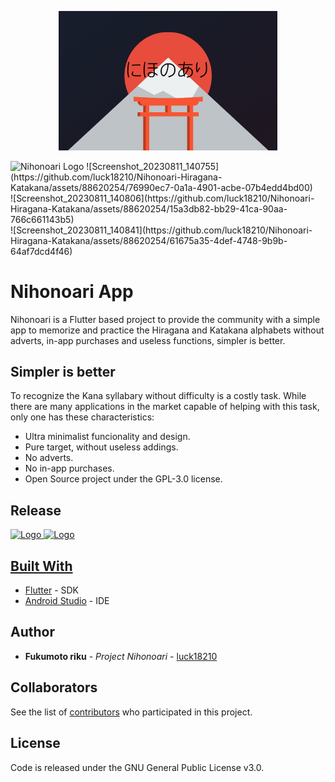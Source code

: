 <p align="center">
  <img src="doc/logo.png" width="350" title="Nihonoari Logo">
</p>

<p>
  <img src="https://github.com/luck18210/Nihonoari-Hiragana-Katakana/assets/88620254/76990ec7-0a1a-4901-acbe-07b4edd4bd00" width="350" title="Nihonoari Logo">
  ![Screenshot_20230811_140755](https://github.com/luck18210/Nihonoari-Hiragana-Katakana/assets/88620254/76990ec7-0a1a-4901-acbe-07b4edd4bd00)<br/>
  ![Screenshot_20230811_140806](https://github.com/luck18210/Nihonoari-Hiragana-Katakana/assets/88620254/15a3db82-bb29-41ca-90aa-766c661143b5)<br/>
  ![Screenshot_20230811_140841](https://github.com/luck18210/Nihonoari-Hiragana-Katakana/assets/88620254/61675a35-4def-4748-9b9b-64af7dcd4f46)<br/>
</p>

# Nihonoari App
Nihonoari is a Flutter based project to provide the community with a simple app to memorize and practice the Hiragana and Katakana alphabets without adverts, in-app purchases and useless functions, simpler is better.

## Simpler is better
To recognize the Kana syllabary without difficulty is a costly task. While there are many applications in the market capable of helping with this task, only one has these characteristics:

- Ultra minimalist funcionality and design.
- Pure target, without useless addings.
- No adverts.
- No in-app purchases.
- Open Source project under the GPL-3.0 license.

## Release
  <a href="https://play.google.com/store/apps/details?id=com.LAPARCELA.nihonoari">
    <img src="https://play.google.com/intl/en_us/badges/static/images/badges/en_badge_web_generic.png" alt="Logo" width=200
  </a>
  
  
  <a href="https://f-droid.org/app/com.LAPARCELA.nihonoari">
    <img src="https://fdroid.gitlab.io/artwork/badge/get-it-on.png" alt="Logo" width=200
  </a>
  
## Built With

* [Flutter](https://flutter.dev/) - SDK
* [Android Studio](https://developer.android.com/studio) - IDE

## Author

* **Fukumoto riku** - *Project Nihonoari* - [luck18210](https://github.com/luck18210)

## Collaborators

See the list of [contributors](https://github.com/luck18210/Nihonoari-Hiragana-Katakana/graphs/contributors) who participated in this project.

## License

Code is released under the GNU General Public License v3.0.
